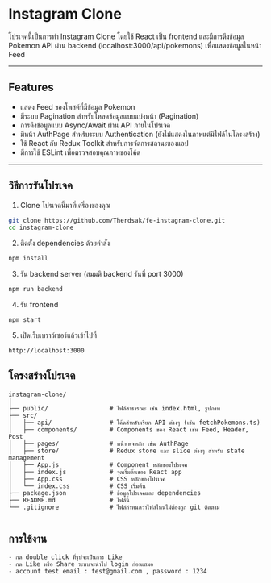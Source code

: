# Instagram Clone

โปรเจคนี้เป็นการทำ Instagram Clone โดยใช้ React เป็น frontend และมีการดึงข้อมูล Pokemon API ผ่าน backend (localhost:3000/api/pokemons) เพื่อแสดงข้อมูลในหน้า Feed

---

## Features

- แสดง Feed ของโพสต์ที่มีข้อมูล Pokemon
- มีระบบ Pagination สำหรับโหลดข้อมูลแบบแบ่งหน้า (Pagination)
- การดึงข้อมูลแบบ Async/Await ผ่าน API ภายในโปรเจค
- มีหน้า AuthPage สำหรับระบบ Authentication (ยังไม่แสดงในภาพแต่มีไฟล์ในโครงสร้าง)
- ใช้ React กับ Redux Toolkit สำหรับการจัดการสถานะของแอป
- มีการใช้ ESLint เพื่อตรวจสอบคุณภาพของโค้ด

---

## วิธีการรันโปรเจค

1. Clone โปรเจคนี้มาที่เครื่องของคุณ



```bash
git clone https://github.com/Therdsak/fe-instagram-clone.git
cd instagram-clone
```

2. ติดตั้ง dependencies ด้วยคำสั่ง


```bash
npm install
```


3. รัน backend server (สมมติ backend รันที่ port 3000)


```bash
npm run backend
```


4. รัน frontend


```bash
npm start
```

5. เปิดเว็บเบราว์เซอร์แล้วเข้าไปที่

```bash
http://localhost:3000
```

## โครงสร้างโปรเจค 

```
instagram-clone/
│
├── public/                 # ไฟล์สาธารณะ เช่น index.html, รูปภาพ
├── src/
│   ├── api/                # โค้ดสำหรับเรียก API ต่างๆ (เช่น fetchPokemons.ts)
│   ├── components/         # Components ของ React เช่น Feed, Header, Post
│   ├── pages/              # หน้าเพจหลัก เช่น AuthPage
│   ├── store/              # Redux store และ slice ต่างๆ สำหรับ state management
│   ├── App.js              # Component หลักของโปรเจค
│   ├── index.js            # จุดเริ่มต้นของ React app
│   ├── App.css             # CSS หลักของโปรเจค
│   └── index.css           # CSS เริ่มต้น
├── package.json            # ข้อมูลโปรเจคและ dependencies
├── README.md               # ไฟล์นี้
└── .gitignore              # ไฟล์กำหนดว่าไฟล์ไหนไม่ต้องถูก git ติดตาม


```

## การใช้งาน

```
- กด double click ที่รูปจะเป็นการ Like
- กด Like หรือ Share ระบบจะนำไป login ก่อนเสมอ
- account test email : test@gmail.com , password : 1234
```